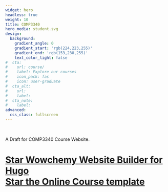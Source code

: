 ```yaml
---
widget: hero
headless: true
weight: 10
title: COMP3340
hero_media: student.svg
design:
  background:
    gradient_angle: 0
    gradient_start: 'rgb(224,223,255)'
    gradient_end: 'rgb(153,238,255)'
    text_color_light: false
#  cta:
#    url: course/
#    label: Explore our courses
#    icon_pack: fas
#    icon: user-graduate
#  cta_alt:
#    url:
#    label:
#  cta_note:
#    label:
advanced:
  css_class: fullscreen
---
```

<br>

A Draft for COMP3340 Course Website.

# <a class="github-button" href="https://github.com/wowchemy/wowchemy-hugo-modules" data-icon="octicon-star" data-size="large" data-show-count="true" aria-label="Star Wowchemy Website Builder for Hugo">Star Wowchemy Website Builder for Hugo</a><br><a class="github-button" href="https://github.com/wowchemy/starter-hugo-online-course" data-icon="octicon-star" data-size="large" data-show-count="true" aria-label="Star the Online Course template">Star the Online Course template</a><script async defer src="https://buttons.github.io/buttons.js"></script>
